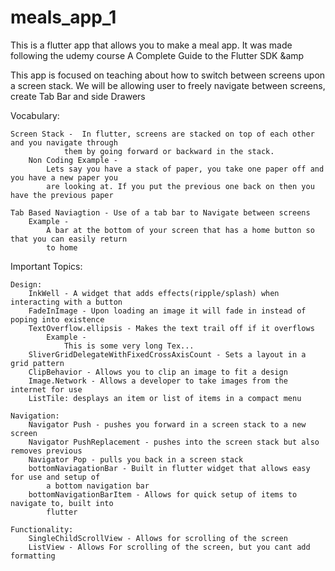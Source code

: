 # meals_app_1

This is a flutter app that allows you to make a meal app.
It was made following the udemy course A Complete Guide to 
the Flutter SDK &amp

This app is focused on teaching about how to switch between screens 
upon a screen stack. We will be allowing user to freely navigate between
screens, create Tab Bar and side Drawers

Vocabulary: 

    Screen Stack -  In flutter, screens are stacked on top of each other and you navigate through 
                them by going forward or backward in the stack.
        Non Coding Example - 
            Lets say you have a stack of paper, you take one paper off and you have a new paper you 
            are looking at. If you put the previous one back on then you have the previous paper

    Tab Based Naviagtion - Use of a tab bar to Navigate between screens
        Example - 
            A bar at the bottom of your screen that has a home button so that you can easily return
            to home

Important Topics:

    Design:
        InkWell - A widget that adds effects(ripple/splash) when interacting with a button
        FadeInImage - Upon loading an image it will fade in instead of poping into existence
        TextOverflow.ellipsis - Makes the text trail off if it overflows
            Example - 
                This is some very long Tex...
        SliverGridDelegateWithFixedCrossAxisCount - Sets a layout in a grid pattern 
        ClipBehavior - Allows you to clip an image to fit a design
        Image.Network - Allows a developer to take images from the internet for use
        ListTile: desplays an item or list of items in a compact menu

    Navigation:
        Navigator Push - pushes you forward in a screen stack to a new screen
        Navigator PushReplacement - pushes into the screen stack but also removes previous
        Navigator Pop - pulls you back in a screen stack
        bottomNaviagationBar - Built in flutter widget that allows easy for use and setup of
            a bottom navigation bar
        bottomNavigationBarItem - Allows for quick setup of items to navigate to, built into 
            flutter

    Functionality:
        SingleChildScrollView - Allows for scrolling of the screen
        ListView - Allows For scrolling of the screen, but you cant add formatting




